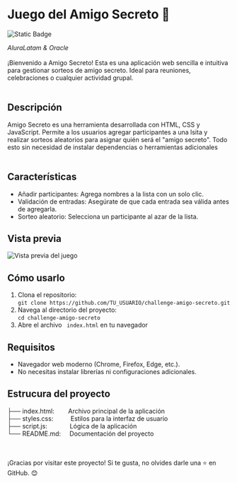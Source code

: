 <h1>Juego del Amigo Secreto 🎁</h1>  

<img alt="Static Badge" src="https://img.shields.io/badge/status-terminado-green">

<em>AluraLatam & Oracle</em> 
<br>
<br>
¡Bienvenido a Amigo Secreto! Esta es una aplicación web sencilla e intuitiva para gestionar 
sorteos de amigo secreto. Ideal para reuniones, celebraciones o cualquier actividad grupal.
<br>
<br>
<h2>Descripción</h2>

Amigo Secreto es una herramienta desarrollada con HTML, CSS y JavaScript. 
Permite a los usuarios agregar participantes a una lsita y realizar sorteos aleatorios para 
asignar quién será el "amigo secreto". Todo esto sin necesidad de instalar dependencias 
o herramientas adicionales
<br>
<br>
<h2>Características</h2>

<ul>
  <li>Añadir participantes: Agrega nombres a la lista con un solo clic.</li>
  <li>Validación de entradas: Asegúrate de que cada entrada sea válida antes de agregarla.</li>
  <li>Sorteo aleatorio: Selecciona un participante al azar de la lista.</li>
</ul>

<h2>Vista previa</h2>

![Vista previa del juego](https://github.com/user-attachments/assets/fa849fdb-aa5c-4d86-864e-34a165b5e6a0)

<h2>Cómo usarlo</h2>
<ol>
  <li>
    Clona el repositorio: <br> 
    <code>git clone https://github.com/TU_USUARIO/challenge-amigo-secreto.git</code>
  </li>
  <li>
    Navega al directorio del proyecto: <br>
  <code>cd challenge-amigo-secreto<copy></code>
  </li>
  <li>Abre el archivo <code> index.html</code> en tu navegador</li>
</ol>

<h2>Requisitos</h2>

<ul>
  <li>Navegador web moderno (Chrome, Firefox, Edge, etc.).</li>
  <li>No necesitas instalar librerías ni configuraciones adicionales.</li>
</ul>

<h2 >Estrucura del proyecto</h2>
├── index.html:&nbsp;&nbsp;&nbsp;&nbsp;&nbsp;&nbsp;&nbsp;&nbsp;Archivo principal de la aplicación <br>
├── styles.css:&nbsp;&nbsp;&nbsp;&nbsp;&nbsp;&nbsp;&nbsp;&nbsp;&nbsp;&nbsp;Estilos para la interfaz de usuario<br>
├── script.js:&nbsp;&nbsp;&nbsp;&nbsp;&nbsp;&nbsp;&nbsp;&nbsp;&nbsp;&nbsp;&nbsp;&nbsp;&nbsp;Lógica de la aplicación<br>
└── README.md:&nbsp;&nbsp;&nbsp;&nbsp;&nbsp;Documentación del proyecto<br>
<br>

<br>

¡Gracias por visitar este proyecto! Si te gusta, no olvides darle una ⭐ en GitHub. 😊






